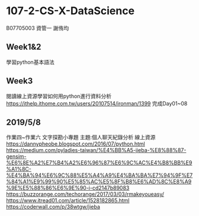 # 107-2-CS-X-DataScience
B07705003 資管一 謝侑均

## Week1&2
學習python基本語法

## Week3
閱讀線上資源學習如何用python進行資料分析 \
https://ithelp.ithome.com.tw/users/20107514/ironman/1399
完成Day01~08

## 2019/5/8
作業四~作業六 文字探勘小專題
主題:個人聊天紀錄分析
線上資源
https://dannypheobe.blogspot.com/2016/07/python.html  
https://medium.com/pyladies-taiwan/%E4%BB%A5-jieba-%E8%88%87-gensim-%E6%8E%A2%E7%B4%A2%E6%96%87%E6%9C%AC%E4%B8%BB%E9%A1%8C-%E4%BA%94%E6%9C%88%E5%A4%A9%E4%BA%BA%E7%94%9F%E7%84%A1%E9%99%90%E5%85%AC%E5%8F%B8%E6%AD%8C%E8%A9%9E%E5%88%86%E6%9E%90-i-cd2147b89083  
https://buzzorange.com/techorange/2017/03/03/rmakeyoueasy/  
https://www.itread01.com/article/1528182865.html  
https://coderwall.com/p/38wtgw/jieba  
